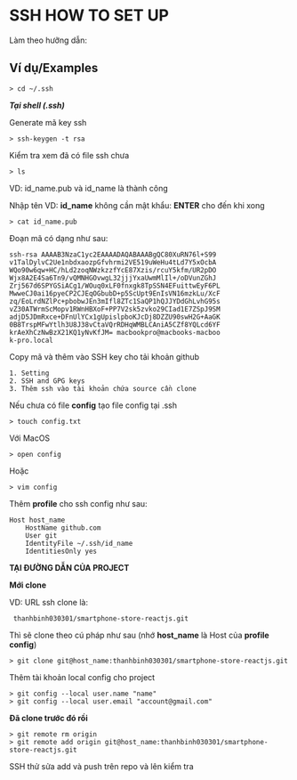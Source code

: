 
# SSH HOW TO SET UP

Làm theo hưỡng dẫn: 

## Ví dụ/Examples

```
> cd ~/.ssh 

```
***Tại shell (.ssh)***

Generate mã key ssh
```
> ssh-keygen -t rsa 
```
Kiểm tra xem đã có file ssh chưa
```
> ls
```
VD: id_name.pub và id_name là thành công

Nhập tên VD: **id_name** không cần mật khẩu: **ENTER** cho đến khi xong
```
> cat id_name.pub
```
Đoạn mã có dạng như sau:
```
ssh-rsa AAAAB3NzaC1yc2EAAAADAQABAAABgQC80XuRN76l+S99
v1TalDylvC2Ue1nbdxaozpGfvhrmi2VE519uWeHu4tLd7Y5xOcbA
WQo90w6qw+HC/hLd2zoqNWzkzzfYcE87Xzis/rcuY5kfm/UR2pDO
Wjx8A2E4Sa6Tn9/vQMNHGOvwgL32jjjYxaUwmMlIl+/oDVunZGhJ
Zrj567d6SPYGSiACg1/WOuq0xLF0fnxgk8TpSSN4EFuittwEyF6PL
MwweCJ0ai16pyeCP2CJEqOGbubD+p5ScUpt9EnIsVN16mzkLu/XcF
zq/EoLrdNZlPc+pbobwJEn3mIfl8ZTc1SaQP1hQJJYDdGhLvhG95s
vZ30ATWrmScMopv1RWnHBXoF+PP7V2sk5zvko29CIad1E7ZSpJ9SM
adjD5JDmRxce+DFnUlYCx1gUpislpboKJcDj8DZZU90swH2G+AaGK
0B8TrspMFwYtlh3U8J38vCtaVQrRDHqWMBLCAniA5CZf8YQLcd6YF
krAeXhCzNwBzX21KQ1yNvKfJM= macbookpro@macbooks-macboo
k-pro.local
```
Copy mã và thêm vào SSH key cho tải khoản github
```
1. Setting 
2. SSH and GPG keys 
3. Thêm ssh vào tài khoản chứa source cần clone
```
Nếu chưa có file **config** tạo file config tại .ssh
```
> touch config.txt
```
Với MacOS
```
> open config 
```
Hoặc
```
> vim config 
```
Thêm **profile** cho ssh config như sau:
```
Host host_name
    HostName github.com
    User git
    IdentityFile ~/.ssh/id_name
    IdentitiesOnly yes
```

**TẠI ĐƯỜNG DẪN CỦA PROJECT**

**Mới clone**

VD: URL ssh clone là:
```
 thanhbinh030301/smartphone-store-reactjs.git
```
Thì sẽ clone theo cú pháp như sau (nhớ **host_name** là Host của **profile config**)
```
> git clone git@host_name:thanhbinh030301/smartphone-store-reactjs.git

```

Thêm tài khoản local config cho project
```
> git config --local user.name "name"
> git config --local user.email "account@gmail.com"
```
**Đã clone trước đó rồi**
```
> git remote rm origin
> git remote add origin git@host_name:thanhbinh030301/smartphone-store-reactjs.git
```
SSH thử sửa add và push trên repo và lên kiểm tra



